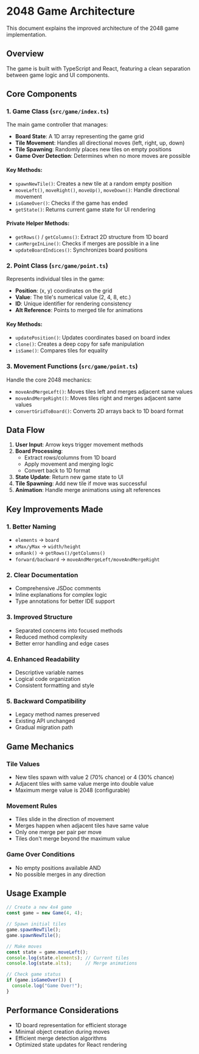 # 2048 Game Architecture

This document explains the improved architecture of the 2048 game implementation.

## Overview

The game is built with TypeScript and React, featuring a clean separation between game logic and UI components.

## Core Components

### 1. Game Class (`src/game/index.ts`)

The main game controller that manages:
- **Board State**: A 1D array representing the game grid
- **Tile Movement**: Handles all directional moves (left, right, up, down)
- **Tile Spawning**: Randomly places new tiles on empty positions
- **Game Over Detection**: Determines when no more moves are possible

#### Key Methods:
- `spawnNewTile()`: Creates a new tile at a random empty position
- `moveLeft()`, `moveRight()`, `moveUp()`, `moveDown()`: Handle directional movement
- `isGameOver()`: Checks if the game has ended
- `getState()`: Returns current game state for UI rendering

#### Private Helper Methods:
- `getRows()` / `getColumns()`: Extract 2D structure from 1D board
- `canMergeInLine()`: Checks if merges are possible in a line
- `updateBoardIndices()`: Synchronizes board positions

### 2. Point Class (`src/game/point.ts`)

Represents individual tiles in the game:
- **Position**: (x, y) coordinates on the grid
- **Value**: The tile's numerical value (2, 4, 8, etc.)
- **ID**: Unique identifier for rendering consistency
- **Alt Reference**: Points to merged tile for animations

#### Key Methods:
- `updatePosition()`: Updates coordinates based on board index
- `clone()`: Creates a deep copy for safe manipulation
- `isSame()`: Compares tiles for equality

### 3. Movement Functions (`src/game/point.ts`)

Handle the core 2048 mechanics:
- `moveAndMergeLeft()`: Moves tiles left and merges adjacent same values
- `moveAndMergeRight()`: Moves tiles right and merges adjacent same values
- `convertGridToBoard()`: Converts 2D arrays back to 1D board format

## Data Flow

1. **User Input**: Arrow keys trigger movement methods
2. **Board Processing**: 
   - Extract rows/columns from 1D board
   - Apply movement and merging logic
   - Convert back to 1D format
3. **State Update**: Return new game state to UI
4. **Tile Spawning**: Add new tile if move was successful
5. **Animation**: Handle merge animations using alt references

## Key Improvements Made

### 1. **Better Naming**
- `elements` → `board`
- `xMax/yMax` → `width/height`
- `onRank()` → `getRows()/getColumns()`
- `forward/backward` → `moveAndMergeLeft/moveAndMergeRight`

### 2. **Clear Documentation**
- Comprehensive JSDoc comments
- Inline explanations for complex logic
- Type annotations for better IDE support

### 3. **Improved Structure**
- Separated concerns into focused methods
- Reduced method complexity
- Better error handling and edge cases

### 4. **Enhanced Readability**
- Descriptive variable names
- Logical code organization
- Consistent formatting and style

### 5. **Backward Compatibility**
- Legacy method names preserved
- Existing API unchanged
- Gradual migration path

## Game Mechanics

### Tile Values
- New tiles spawn with value 2 (70% chance) or 4 (30% chance)
- Adjacent tiles with same value merge into double value
- Maximum merge value is 2048 (configurable)

### Movement Rules
- Tiles slide in the direction of movement
- Merges happen when adjacent tiles have same value
- Only one merge per pair per move
- Tiles don't merge beyond the maximum value

### Game Over Conditions
- No empty positions available AND
- No possible merges in any direction

## Usage Example

```typescript
// Create a new 4x4 game
const game = new Game(4, 4);

// Spawn initial tiles
game.spawnNewTile();
game.spawnNewTile();

// Make moves
const state = game.moveLeft();
console.log(state.elements); // Current tiles
console.log(state.alts);     // Merge animations

// Check game status
if (game.isGameOver()) {
  console.log("Game Over!");
}
```

## Performance Considerations

- 1D board representation for efficient storage
- Minimal object creation during moves
- Efficient merge detection algorithms
- Optimized state updates for React rendering 